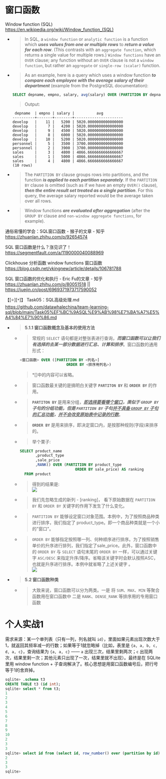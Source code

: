 
# 窗口函数

Window function (SQL) https://en.wikipedia.org/wiki/Window_function_(SQL)
- > In SQL, a `window function` or `analytic function` is a function which ***uses values from one or multiple rows*** to ***return a value for each row***. (This contrasts with an `aggregate function`, which returns a single value for multiple rows.) `Window functions` have an `OVER` clause; any function without an `OVER` clause is not a `window function`, but rather an `aggregate` or `single-row (scalar)` function.
- > As an example, here is a query which uses a window function ***to compare each employee with the average salary of their department*** (example from the PostgreSQL documentation):
  ```sql
  SELECT depname, empno, salary, avg(salary) OVER (PARTITION BY depname) FROM empsalary;
  ```
  > Output:
  ```console
   depname  | empno | salary |          avg          
  ----------+-------+--------+----------------------
  develop   |    11 |   5200 | 5020.0000000000000000
  develop   |     7 |   4200 | 5020.0000000000000000
  develop   |     9 |   4500 | 5020.0000000000000000
  develop   |     8 |   6000 | 5020.0000000000000000
  develop   |    10 |   5200 | 5020.0000000000000000
  personnel |     5 |   3500 | 3700.0000000000000000
  personnel |     2 |   3900 | 3700.0000000000000000
  sales     |     3 |   4800 | 4866.6666666666666667
  sales     |     1 |   5000 | 4866.6666666666666667
  sales     |     4 |   4800 | 4866.6666666666666667
  (10 rows)
  ```
- > The `PARTITION BY` clause groups rows into partitions, and the function ***is applied to each partition separately***. If the `PARTITION BY` clause is omitted (such as if we have an empty `OVER()` clause), ***then the entire result set treated as a single partition***. For this query, the average salary reported would be the average taken over all rows.
- > Window functions ***are evaluated after aggregation*** (after the `GROUP BY` clause and `non-window aggregate functions`, for example).

通俗易懂的学会：SQL窗口函数 - 猴子的文章 - 知乎 https://zhuanlan.zhihu.com/p/92654574

SQL 窗口函数是什么？涨见识了！ https://segmentfault.com/a/1190000040088969

Clickhouse 分析函数 window functions 窗口函数 https://blog.csdn.net/vkingnew/article/details/106781788

SQL 窗口函数的优化和执行 - Eric Fu的文章 - 知乎 https://zhuanlan.zhihu.com/p/80051518 || https://juejin.cn/post/6969371973717590052

【[:star:][`*`]】 Task05：SQL高级处理.md https://github.com/datawhalechina/team-learning-sql/blob/main/Task05%EF%BC%9ASQL%E9%AB%98%E7%BA%A7%E5%A4%84%E7%90%86.md
- > **5.1.1 窗口函数概念及基本的使用方法**
  * > 常规的 `SELECT` 语句都是对整张表进行查询，***而窗口函数可以让我们有选择的去某一部分数据进行汇总、计算和排序***。窗口函数的通用形式：
    ```sql
    <窗口函数> OVER ([PARTITION BY <列名>]
                         ORDER BY <排序用列名>)  
    ```
    > *[]中的内容可以省略。
  * > 窗口函数最关键的是搞明白关键字 **`PARTITON BY`** 和 **`ORDER BY`** 的作用。
  * > **`PARTITON BY`** 是用来分组，***<ins>即选择要看哪个窗口</ins>，类似于 `GROUP BY` 子句的分组功能，但是 `PARTITION BY` 子句<ins>并不具备 `GROUP BY` 子句的汇总功能</ins>，<ins>并不会改变原始表中记录的行数</ins>***。
  * > **`ORDER BY`** 是用来排序，即决定窗口内，是按那种规则(字段)来排序的。
  * > 举个栗子:
    ```sql
    SELECT product_name
           ,product_type
           ,sale_price
           ,RANK() OVER (PARTITION BY product_type
                             ORDER BY sale_price) AS ranking
      FROM product  
    ```
  * > 得到的结果是: <br> ![](https://github.com/datawhalechina/team-learning-sql/blob/main/img/ch05/ch0501.png)
  * > 我们先忽略生成的新列 - [ranking]， 看下原始数据在 `PARTITION BY` 和 `ORDER BY` 关键字的作用下发生了什么变化。
  * > `PARTITION BY` 能够设定窗口对象范围。本例中，为了按照商品种类进行排序，我们指定了 product_type。即一个商品种类就是一个小的"窗口"。
  * > `ORDER BY` 能够指定按照哪一列、何种顺序进行排序。为了按照销售单价的升序进行排列，我们指定了sale_price。此外，窗口函数中的 `ORDER BY` 与 `SELECT` 语句末尾的 `ORDER BY` 一样，可以通过关键字 `ASC/DESC` 来指定升序/降序。省略该关键字时会默认按照ASC，也就是升序进行排序。本例中就省略了上述关键字 。 <br> ![](https://github.com/datawhalechina/team-learning-sql/blob/main/img/ch05/ch0502.png)
- > **5.2 窗口函数种类**
  * > 大致来说，窗口函数可以分为两类。一是 将 `SUM`、`MAX`、`MIN` 等聚合函数用在窗口函数中 二是 `RANK`、`DENSE_RANK` 等排序用的专用窗口函数

# 个人实战1

需求来源：某一个单列表（只有一列，列名就叫 `id`），里面如果元素出现次数大于1，就返回其频率减一的行数；如果等于1就忽略掉（比如，表里是 `{a, a, b, c, d, a, c}`，查询结果为 `{a, a, c}` —— `a` 出现三次，结果里剩两次；`c` 出现两次，结果里剩一次；其他元素只出现了一次，结果里就不出现）。最终是在 SQLite 里用 window function + 子查询解决了。核心思想是用窗口函数编号后，把行号等于1的舍弃掉。
```sql
sqlite> .schema t3
CREATE TABLE t3 (id int);
sqlite> select * from t3;
1
2
3
4
5
6
7
8
9
10
2
3
3
sqlite> select id from (select id, row_number() over (partition by id) as row_num from t3) as sub where sub.row_num != 1;
2
3
3
sqlite> 
```
